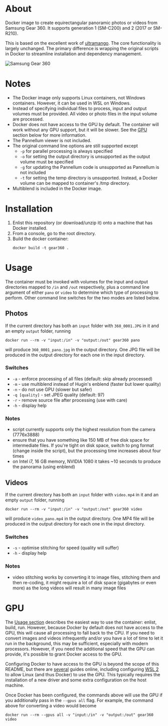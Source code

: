 # About

Docker image to create equirectangular panoramic photos or videos from Samsung Gear 360. It supports
generation 1 (SM-C200) and 2 (2017 or SM-R210).

This is based on the excellent work of [ultramango](https://github.com/ultramango/gear360pano). The core functionality is largely unchanged. The primary difference is wrapping the original scripts in Docker to streamline installation and dependency management. 

![Samsung Gear 360](gear360.jpg)

# Notes

* The Docker image only supports Linux containers, not Windows containers. However, it can be used in WSL on Windows. 
* Instead of specifying individual files to process, input and output volumes must be provided. All video or photo files in the input volume are processed.
* Docker does not have access to the GPU by default. The container will work without any GPU support, but it will be slower. See the [GPU](#gpu) section below for more information.
* The Pannellum viewer is not included.
* The original command line options are still supported except 
    * `-p` for parallel processing is always specified
    * `-o` for setting the output directory is unsupported as the output volume must be specified
    * `-g` for updating the Pannellum code is unsupported as Pannellum is not included
    * `-t` for setting the temp directory is unsupported. Instead, a Docker volume can be mapped to container's /tmp directory. 
* Multiblend is included in the Docker image. 

# Installation

1. Enlist this repository (or download/unzip it) onto a machine that has Docker installed. 
2. From a console, go to the root directory. 
3. Build the docker container: 
    ```
    docker build -t gear360 .
    ```

# Usage

The container must be invoked with volumes for the input and output directories mapped to `/in` and `/out` respectively, plus a command line argument of either `pano` or `video` to determine which type of processing to perform. Other command line switches for the two modes are listed below. 

## Photos

If the current directory has both an `input` folder with `360_0001.JPG` in it and an empty `output` folder, running

```
docker run --rm -v "input:/in" -v "output:/out" gear360 pano
```

will produce `360_0001_pano.jpg` in the output directory. One JPG file will be produced in the output directory for each one in the input directory. 

### Switches

* `-a` - enforce processing of all files (default: skip already processed)
* `-m` - use multiblend instead of Hugin's enblend (faster but lower quality)
* `-n` - do not use GPU (slower but safer)
* `-q [quality]` - set JPEG quality (default: 97)
* `-r` - remove source file after processing (use with care)
* `-h` - display help

### Notes

* script currently supports only the highest resolution from the camera (7776x3888)
* ensure that you have something like 150 MB of free disk space for intermediate files. If you're tight
on disk space, switch to png format (change inside the script), but the processing time increases about four times
* on Intel i7, 16 GB memory, NVIDIA 1080 it takes ~10 seconds to produce the panorama (using enblend)

## Videos

If the current directory has both an `input` folder with `video.mp4` in it and an empty `output` folder, running

```
docker run --rm -v "input:/in" -v "output:/out" gear360 video
```

will produce ```video_pano.mp4``` in the output directory. One MP4 file will be produced in the output directory for each one in the input directory. 

### Switches

* `-s` - optimise stitching for speed (quality will suffer)
* `-h` - display help

### Notes

* video stitching works by converting it to image files, stitching them and then re-coding, it might
require a lot of disk space (gigabytes or even more) as the long videos will result in many image
files

# GPU

The [Usage section](#usage) describes the easiest way to use the container: enlist, build, run. However, because Docker by default does not have access to the GPU, this will cause all processing to fall back to the CPU. If you need to convert images and videos infrequently and/or you have a lot of time to let it run in the background, this may be sufficient, especially with modern processors. However, if you need the additional speed that the GPU can provide, it's possible to grant Docker access to the GPU. 

Configuring Docker to have access to the GPU is beyond the scope of this README, but there are [several](https://www.howtogeek.com/devops/how-to-use-an-nvidia-gpu-with-docker-containers/) guides online, including configuring [WSL 2](https://learn.microsoft.com/en-us/windows/ai/directml/gpu-cuda-in-wsl) to allow Linux (and thus Docker) to use the GPU. This typically requires the installation of a new driver and some extra configuration on the host machine. 

Once Docker has been configured, the commands above will use the GPU if you additionally pass in the `--gpus all` flag. For example, the command above for converting a video would become
```
docker run --rm --gpus all -v "input:/in" -v "output:/out" gear360 video
```